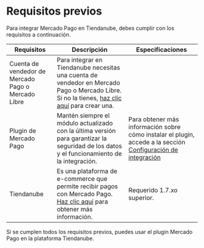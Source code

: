# Requisitos previos

Para integrar Mercado Pago en Tiendanube, debes cumplir con los requisitos a continuación.
 
| Requisitos | Descripción | Especificaciones |
| --- | --- | --- |
| Cuenta de vendedor de Mercado Pago o Mercado Libre | Para integrar en Tiendanube necesitas una cuenta de vendedor en Mercado Pago o Mercado Libre. Si no la tienes, [haz clic aquí](https://www.mercadopago[FAKER][URL][DOMAIN]/hub/registration/landing) para crear una. | 
| Plugin de Mercado Pago | Mantén siempre el módulo actualizado con la última versión para garantizar la seguridad de los datos y el funcionamiento de la integración. | Para obtener más información sobre cómo instalar el plugin, accede a la sección [Configuración de integración](/developers/es/docs/nuvemshop/integration) |
| Tiendanube | Es una plataforma de e-commerce que permite recibir pagos con Mercado Pago. [Haz clic aquí](https://www.nuvemshop.com) para obtener más información. | Requerido 1.7.xo superior. |

Si se cumplen todos los requisitos previos, puedes usar el plugin Mercado Pago en la plataforma Tiendanube.